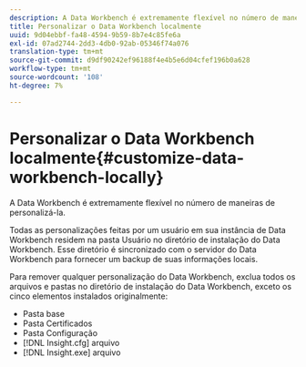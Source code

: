 ```yaml
---
description: A Data Workbench é extremamente flexível no número de maneiras de personalizá-la.
title: Personalizar o Data Workbench localmente
uuid: 9d04ebbf-fa48-4594-9b59-8b7e4c85fe6a
exl-id: 07ad2744-2dd3-4db0-92ab-05346f74a076
translation-type: tm+mt
source-git-commit: d9df90242ef96188f4e4b5e6d04cfef196b0a628
workflow-type: tm+mt
source-wordcount: '108'
ht-degree: 7%

---
```


# Personalizar o Data Workbench localmente{#customize-data-workbench-locally}

A Data Workbench é extremamente flexível no número de maneiras de personalizá-la.

Todas as personalizações feitas por um usuário em sua instância de Data Workbench residem na pasta Usuário no diretório de instalação do Data Workbench. Esse diretório é sincronizado com o servidor do Data Workbench para fornecer um backup de suas informações locais.

Para remover qualquer personalização do Data Workbench, exclua todos os arquivos e pastas no diretório de instalação do Data Workbench, exceto os cinco elementos instalados originalmente:

* Pasta base
* Pasta Certificados
* Pasta Configuração
* [!DNL Insight.cfg] arquivo
* [!DNL Insight.exe] arquivo
